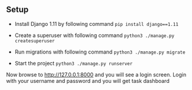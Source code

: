 
Setup
-------------
- Install Django 1.11 by following command
 ``pip install django==1.11``

- Create a superuser with following command
``python3 ./manage.py createsuperuser``

- Run migrations with following command
``python3 ./manage.py migrate``

- Start the project
``python3 ./manage.py runserver``

Now browse to http://127.0.0.1:8000 and you will see a login screen.
Login with your username and password and you will get task dashboard
